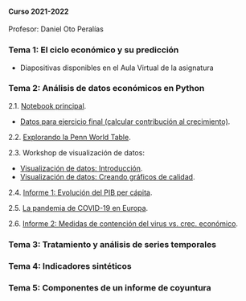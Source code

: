 #### Curso 2021-2022

Profesor: Daniel Oto Peralías

### Tema 1: El ciclo económico y su predicción

* Diapositivas disponibles en el Aula Virtual de la asignatura

### Tema 2: Análisis de datos económicos en Python

2.1. [Notebook principal](https://github.com/otoperalias/Coyuntura/blob/main/clases/Tema2_I.ipynb).
* [Datos para ejercicio final (calcular contribución al crecimiento)](https://github.com/otoperalias/Coyuntura/blob/main/clases/datos/tabcntr.xlsx).

2.2. [Explorando la Penn World Table](https://github.com/otoperalias/Coyuntura/blob/main/clases/Tema2_ExplorandoPWT.ipynb).

2.3. Workshop de visualización de datos:
* [Visualización de datos: Introducción](https://otoperalias.github.io/Coyuntura/clases/Tema2_Visualizacion1).
* [Visualización de datos: Creando gráficos de calidad](https://github.com/otoperalias/Coyuntura/blob/main/clases/Tema2_Visualizacion.ipynb).

2.4. [Informe 1: Evolución del PIB per cápita](https://otoperalias.github.io/Coyuntura/clases/Tema2_Informe1).

2.5. [La pandemia de COVID-19 en Europa](https://github.com/otoperalias/Coyuntura/blob/main/clases/Tema2_Pandemia_COVID19_Europa.ipynb).

2.6. [Informe 2: Medidas de contención del virus vs. crec. económico](https://otoperalias.github.io/Coyuntura/clases/Tema2_Informe2).

### Tema 3: Tratamiento y análisis de series temporales

### Tema 4: Indicadores sintéticos

### Tema 5: Componentes de un informe de coyuntura



